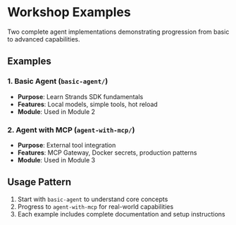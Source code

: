 # Workshop Examples

Two complete agent implementations demonstrating progression from basic to advanced capabilities.

## Examples

### 1. Basic Agent (`basic-agent/`)
- **Purpose**: Learn Strands SDK fundamentals
- **Features**: Local models, simple tools, hot reload
- **Module**: Used in Module 2

### 2. Agent with MCP (`agent-with-mcp/`)  
- **Purpose**: External tool integration
- **Features**: MCP Gateway, Docker secrets, production patterns
- **Module**: Used in Module 3

## Usage Pattern

1. Start with `basic-agent` to understand core concepts
2. Progress to `agent-with-mcp` for real-world capabilities
3. Each example includes complete documentation and setup instructions
